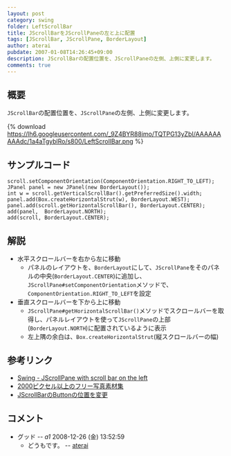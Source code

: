 ```yaml
---
layout: post
category: swing
folder: LeftScrollBar
title: JScrollBarをJScrollPaneの左と上に配置
tags: [JScrollBar, JScrollPane, BorderLayout]
author: aterai
pubdate: 2007-01-08T14:26:45+09:00
description: JScrollBarの配置位置を、JScrollPaneの左側、上側に変更します。
comments: true
---
```

## 概要
`JScrollBar`の配置位置を、`JScrollPane`の左側、上側に変更します。

{% download https://lh6.googleusercontent.com/_9Z4BYR88imo/TQTPG13yZbI/AAAAAAAAAdc/1a4aTgyblRo/s800/LeftScrollBar.png %}

## サンプルコード
<pre class="prettyprint"><code>scroll.setComponentOrientation(ComponentOrientation.RIGHT_TO_LEFT);
JPanel panel = new JPanel(new BorderLayout());
int w = scroll.getVerticalScrollBar().getPreferredSize().width;
panel.add(Box.createHorizontalStrut(w), BorderLayout.WEST);
panel.add(scroll.getHorizontalScrollBar(), BorderLayout.CENTER);
add(panel,  BorderLayout.NORTH);
add(scroll, BorderLayout.CENTER);
</code></pre>

## 解説
- 水平スクロールバーを右から左に移動
    - パネルのレイアウトを、`BorderLayout`にして、`JScrollPane`をそのパネルの中央(`BorderLayout.CENTER`)に追加し、`JScrollPane#setComponentOrientation`メソッドで、`ComponentOrientation.RIGHT_TO_LEFT`を設定
- 垂直スクロールバーを下から上に移動
    - `JScrollPane#getHorizontalScrollBar()`メソッドでスクロールバーを取得し、パネルレイアウトを使って`JScrollPane`の上部(`BorderLayout.NORTH`)に配置されているように表示
    - 左上隅の余白は、`Box.createHorizontalStrut`(縦スクロールバーの幅)

<!-- dummy comment line for breaking list -->

## 参考リンク
- [Swing - JScrollPane with scroll bar on the left](https://community.oracle.com/thread/1375964)
- [2000ピクセル以上のフリー写真素材集](http://sozai-free.com/)
- [JScrollBarのButtonの位置を変更](http://ateraimemo.com/Swing/ScrollBarButtonLayout.html)

<!-- dummy comment line for breaking list -->

## コメント
- グッド -- *a1* 2008-12-26 (金) 13:52:59
    - どうもです。 -- [aterai](http://ateraimemo.com/aterai.html)

<!-- dummy comment line for breaking list -->
